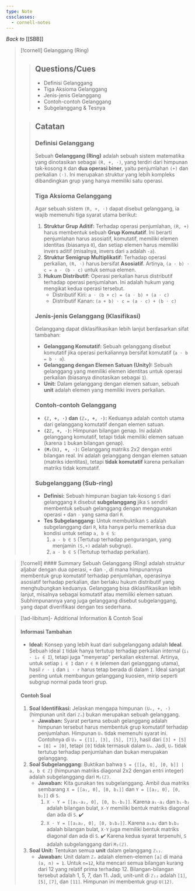 ```yaml
---
type: Note
cssclasses:
  - cornell-notes
---
```

_Back to_ [[SBB]]

> [!cornell] Gelanggang (Ring)
> 
> > ## Questions/Cues
> > 
> > - Definisi Gelanggang
> > - Tiga Aksioma Gelanggang
> > - Jenis-jenis Gelanggang
> > - Contoh-contoh Gelanggang
> > - Subgelanggang & Tesnya
> 
> > ## Catatan
> > 
> > ### Definisi Gelanggang
> > 
> > Sebuah **Gelanggang (Ring)** adalah sebuah sistem matematika yang dinotasikan sebagai `(R, +, ⋅)`, yang terdiri dari himpunan tak-kosong `R` dan **dua operasi biner**, yaitu penjumlahan `(+)` dan perkalian `(⋅)`. Ini merupakan struktur yang lebih kompleks dibandingkan grup yang hanya memiliki satu operasi.
> > 
> > ### Tiga Aksioma Gelanggang
> > 
> > Agar sebuah sistem `(R, +, ⋅)` dapat disebut gelanggang, ia wajib memenuhi tiga syarat utama berikut:
> > 
> > 1. **Struktur Grup Aditif:** Terhadap operasi penjumlahan, `(R, +)` harus membentuk sebuah **Grup Komutatif**. Ini berarti penjumlahan harus asosiatif, komutatif, memiliki elemen identitas (biasanya `0`), dan setiap elemen harus memiliki invers aditif (misalnya, invers dari `a` adalah `-a`).
> > 2. **Struktur Semigrup Multiplikatif:** Terhadap operasi perkalian, `(R, ⋅)` harus bersifat **Asosiatif**. Artinya, `(a ⋅ b) ⋅ c = a ⋅ (b ⋅ c)` untuk semua elemen.
> > 3. **Hukum Distributif:** Operasi perkalian harus distributif terhadap operasi penjumlahan. Ini adalah hukum yang mengikat kedua operasi tersebut.
> >     - Distributif Kiri: `a ⋅ (b + c) = (a ⋅ b) + (a ⋅ c)`
> >     - Distributif Kanan: `(a + b) ⋅ c = (a ⋅ c) + (b ⋅ c)`
> > 
> > ### Jenis-jenis Gelanggang (Klasifikasi)
> > 
> > Gelanggang dapat diklasifikasikan lebih lanjut berdasarkan sifat tambahan:
> > 
> > - **Gelanggang Komutatif:** Sebuah gelanggang disebut komutatif jika operasi perkaliannya bersifat komutatif (`a ⋅ b = b ⋅ a`).
> > - **Gelanggang dengan Elemen Satuan (Unity):** Sebuah gelanggang yang memiliki elemen identitas untuk operasi perkalian (biasanya dinotasikan sebagai `1`).
> > - **Unit:** Dalam gelanggang dengan elemen satuan, sebuah **unit** adalah elemen yang memiliki invers perkalian.
> > 
> > ### Contoh-contoh Gelanggang
> > 
> > - **`(ℤ, +, ⋅)` dan `(ℤₙ, +, ⋅)`:** Keduanya adalah contoh utama dari gelanggang komutatif dengan elemen satuan.
> > - **`(2ℤ, +, ⋅)`:** Himpunan bilangan genap. Ini adalah gelanggang komutatif, tetapi tidak memiliki elemen satuan (karena `1` bukan bilangan genap).
> > - **`(M₂(ℝ), +, ⋅)`:** Gelanggang matriks 2x2 dengan entri bilangan real. Ini adalah gelanggang dengan elemen satuan (matriks identitas), tetapi **tidak komutatif** karena perkalian matriks tidak komutatif.
> > 
> > ### Subgelanggang (Sub-ring)
> > 
> > - **Definisi:** Sebuah himpunan bagian tak-kosong `S` dari gelanggang `R` disebut **subgelanggang** jika `S` sendiri membentuk sebuah gelanggang dengan menggunakan operasi `+` dan `⋅` yang sama dari `R`.
> > - **Tes Subgelanggang:** Untuk membuktikan `S` adalah subgelanggang dari `R`, kita hanya perlu memeriksa dua kondisi untuk setiap `a, b ∈ S`:
> >     1. `a - b ∈ S` (Tertutup terhadap pengurangan, yang menjamin `(S,+)` adalah subgrup).
> >     2. `a ⋅ b ∈ S` (Tertutup terhadap perkalian).

> [!cornell] #### Summary
> Sebuah Gelanggang (Ring) adalah struktur aljabar dengan dua operasi, `+` dan `⋅`, di mana himpunannya membentuk grup komutatif terhadap penjumlahan, operasinya asosiatif terhadap perkalian, dan berlaku hukum distributif yang menghubungkan keduanya. Gelanggang bisa diklasifikasikan lebih lanjut, misalnya sebagai komutatif atau memiliki elemen satuan. Subhimpunannya yang juga gelanggang disebut subgelanggang, yang dapat diverifikasi dengan tes sederhana.

> [!ad-libitum]- Additional Information & Contoh Soal
> 
> #### Informasi Tambahan
> 
> - **Ideal:** Konsep yang lebih kuat dari subgelanggang adalah **Ideal**. Sebuah ideal `I` tidak hanya tertutup terhadap perkalian internal (`i₁ ⋅ i₂ ∈ I`), tetapi juga "menyerap" perkalian eksternal. Artinya, untuk setiap `i ∈ I` dan `r ∈ R` (elemen dari gelanggang utama), hasil `r ⋅ i` dan `i ⋅ r` harus tetap berada di dalam `I`. Ideal sangat penting untuk membangun gelanggang kuosien, mirip seperti subgrup normal pada teori grup.
> 
> #### Contoh Soal
> 
> 1. **Soal Identifikasi:** Jelaskan mengapa himpunan `(Uₙ, +, ⋅)` (himpunan unit dari `ℤₙ`) bukan merupakan sebuah gelanggang.
>     - **Jawaban:** Syarat pertama sebuah gelanggang adalah himpunan tersebut harus membentuk grup komutatif terhadap penjumlahan. Himpunan `Uₙ` tidak memenuhi syarat ini. Contohnya di `U₈ = {[1], [3], [5], [7]}`, hasil dari `[3] + [5] = [8] = [0]`, tetapi `[0]` tidak termasuk dalam `U₈`. Jadi, `Uₙ` tidak tertutup terhadap penjumlahan dan bukan merupakan gelanggang.
> 2. **Soal Subgelanggang:** Buktikan bahwa `S = {[[a, 0], [0, b]] | a, b ∈ ℤ}` (himpunan matriks diagonal 2x2 dengan entri integer) adalah subgelanggang dari `M₂(ℤ)`.
>     - **Jawaban:** Kita gunakan tes subgelanggang. Ambil dua matriks sembarang `X = [[a₁, 0], [0, b₁]]` dan `Y = [[a₂, 0], [0, b₂]]` di `S`.
>         1. `X - Y = [[a₁-a₂, 0], [0, b₁-b₂]]`. Karena `a₁-a₂` dan `b₁-b₂` adalah bilangan bulat, `X-Y` memiliki bentuk matriks diagonal dan ada di `S`. ✔️
>         2. `X ⋅ Y = [[a₁a₂, 0], [0, b₁b₂]]`. Karena `a₁a₂` dan `b₁b₂` adalah bilangan bulat, `X⋅Y` juga memiliki bentuk matriks diagonal dan ada di `S`. ✔️ Karena kedua syarat terpenuhi, `S` adalah subgelanggang dari `M₂(ℤ)`.
> 3. **Soal Unit:** Tentukan semua **unit** dalam gelanggang `ℤ₁₂`.
>     - **Jawaban:** Unit dalam `ℤₙ` adalah elemen-elemen `[a]` di mana `(a, n) = 1`. Untuk `n=12`, kita mencari semua bilangan kurang dari 12 yang relatif prima terhadap 12. Bilangan-bilangan tersebut adalah 1, 5, 7, dan 11. Jadi, unit-unit di `ℤ₁₂` adalah `[1]`, `[5]`, `[7]`, dan `[11]`. Himpunan ini membentuk grup `U(12)`.